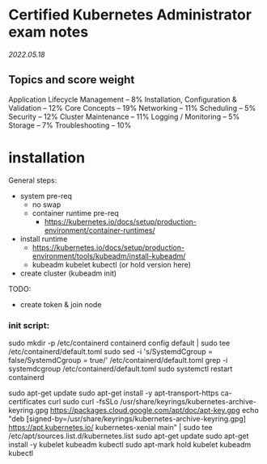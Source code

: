 # Certified Kubernetes Administrator exam notes
*2022.05.18*

## Topics and score weight

Application Lifecycle Management – 8%
Installation, Configuration & Validation – 12%
Core Concepts – 19%
Networking – 11%
Scheduling – 5%
Security – 12%
Cluster Maintenance – 11%
Logging / Monitoring – 5%
Storage – 7%
Troubleshooting – 10%

# installation

General steps:
- system pre-req
  - no swap
  - container runtime pre-req
    - https://kubernetes.io/docs/setup/production-environment/container-runtimes/
- install runtime
  - https://kubernetes.io/docs/setup/production-environment/tools/kubeadm/install-kubeadm/
  - kubeadm kubelet kubectl (or hold version here)
- create cluster (kubeadm init)

TODO:
- create token & join node







### init script:

sudo mkdir -p /etc/containerd
containerd config default | sudo tee /etc/containerd/default.toml
sudo sed -i 's/SystemdCgroup = false/SystemdCgroup = true/' /etc/containerd/default.toml
grep -i systemdcgroup /etc/containerd/default.toml
sudo systemctl restart containerd

sudo apt-get update
sudo apt-get install -y apt-transport-https ca-certificates curl
sudo curl -fsSLo /usr/share/keyrings/kubernetes-archive-keyring.gpg https://packages.cloud.google.com/apt/doc/apt-key.gpg
echo "deb [signed-by=/usr/share/keyrings/kubernetes-archive-keyring.gpg] https://apt.kubernetes.io/ kubernetes-xenial main" | sudo tee /etc/apt/sources.list.d/kubernetes.list
sudo apt-get update
sudo apt-get install -y kubelet kubeadm kubectl
sudo apt-mark hold kubelet kubeadm kubectl
